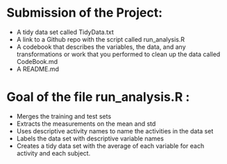 
# Submission of the Project:

* A tidy data set called TidyData.txt
* A link to a Github repo with the script called run_analysis.R
* A codebook that describes the variables, the data, and any transformations or work that you performed to clean up the data called CodeBook.md
* A README.md


# Goal of the file run_analysis.R :

* Merges the training and test sets
* Extracts the measurements on the mean and std
* Uses descriptive activity names to name the activities in the data set
* Labels the data set with descriptive variable names
* Creates a tidy data set with the average of each variable for each activity and each subject.



